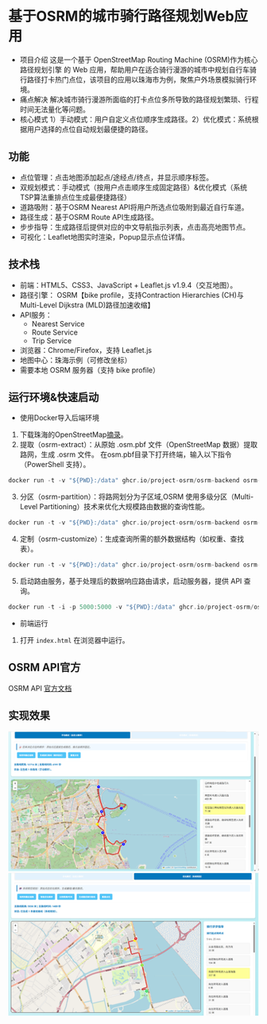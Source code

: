 # 基于OSRM的城市骑行路径规划Web应用
- 项目介绍
这是一个基于 OpenStreetMap Routing Machine (OSRM)作为核心路径规划引擎 的 Web 应用，帮助用户在适合骑行漫游的城市中规划自行车骑行路径打卡热门点位，该项目的应用以珠海市为例，聚焦户外场景模拟骑行环境。
- 痛点解决
解决城市骑行漫游所面临的打卡点位多所导致的路径规划繁琐、行程时间无法量化等问题。
- 核心模式
  1）手动模式：用户自定义点位顺序生成路径。2）优化模式：系统根据用户选择的点位自动规划最便捷的路径。

## 功能
- 点位管理：点击地图添加起点/途经点/终点，并显示顺序标签。
- 双规划模式：手动模式（按用户点击顺序生成固定路径）&优化模式（系统TSP算法重排点位生成最便捷路径）
- 道路吸附：基于OSRM Nearest API将用户所选点位吸附到最近自行车道。
- 路径生成：基于OSRM Route API生成路径。
- 步步指导：生成路径后提供对应的中文导航指示列表，点击高亮地图节点。
- 可视化：Leaflet地图实时渲染，Popup显示点位详情。

## 技术栈
- 前端：HTML5、CSS3、JavaScript + Leaflet.js v1.9.4（交互地图）。
- 路径引擎： OSRM【bike profile，支持Contraction Hierarchies (CH)与Multi-Level Dijkstra (MLD)路径加速收缩】
- API服务：
  + Nearest Service
  + Route Service
  + Trip Service
- 浏览器：Chrome/Firefox，支持 Leaflet.js
- 地图中心：珠海示例（可修改坐标）
- 需要本地 OSRM 服务器（支持 bike profile）

## 运行环境&快速启动
- 使用Docker导入后端环境
1. 下载珠海的OpenStreetMap[摘录](https://download.geofabrik.de/)。
2. 提取（osrm-extract）：从原始 .osm.pbf 文件（OpenStreetMap 数据）提取路网，生成 .osrm 文件。 在osm.pbf目录下打开终端，输入以下指令（PowerShell 支持）。
```C
docker run -t -v "${PWD}:/data" ghcr.io/project-osrm/osrm-backend osrm-extract -p /opt/bicycle.lua /data/guangdong-latest.osm.pbf; if ($LASTEXITCODE -ne 0) { Write-Output "osrm-extract failed" }
```
3. 分区（osrm-partition）：将路网划分为子区域,OSRM 使用多级分区（Multi-Level Partitioning）技术来优化大规模路由数据的查询性能。
```C
docker run -t -v "${PWD}:/data" ghcr.io/project-osrm/osrm-backend osrm-partition /data/guangdong-latest.osrm; if ($LASTEXITCODE -ne 0) { Write-Output "osrm-partition failed" }
```
4. 定制（osrm-customize）：生成查询所需的额外数据结构（如权重、查找表）。
```C
docker run -t -v "${PWD}:/data" ghcr.io/project-osrm/osrm-backend osrm-customize /data/guangdong-latest.osrm; if ($LASTEXITCODE -ne 0) { Write-Output "osrm-customize failed" }
```
5. 启动路由服务，基于处理后的数据响应路由请求，启动服务器，提供 API 查询。
```C
docker run -t -i -p 5000:5000 -v "${PWD}:/data" ghcr.io/project-osrm/osrm-backend osrm-routed --algorithm mld /data/berlin-latest.osrm
```
- 前端运行
1. 打开 `index.html` 在浏览器中运行。


## OSRM API官方
OSRM API [官方文档](https://project-osrm.org/docs/v5.5.1/api/?language=cURL#general-options)

## 实现效果
![image](https://github.com/Wenqian-0027/-OSRM-Web-/blob/main/Data/%E7%BD%91%E9%A1%B5%E6%88%AA%E5%9B%BE1.png)
![image](https://github.com/Wenqian-0027/-OSRM-Web-/blob/main/Data/%E7%BD%91%E9%A1%B5%E6%88%AA%E5%9B%BE2.png)



